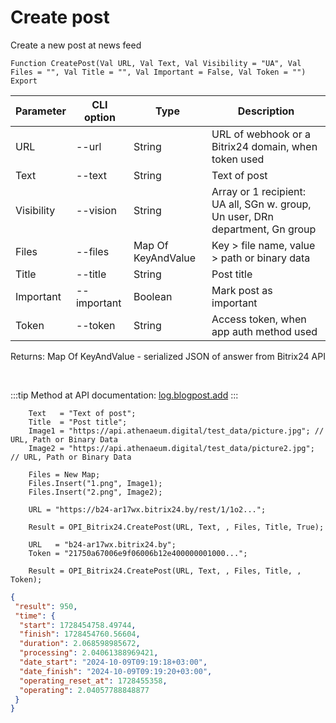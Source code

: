﻿---
sidebar_position: 1
---

# Create post
 Create a new post at news feed



`Function CreatePost(Val URL, Val Text, Val Visibility = "UA", Val Files = "", Val Title = "", Val Important = False, Val Token = "") Export`

  | Parameter | CLI option | Type | Description |
  |-|-|-|-|
  | URL | --url | String | URL of webhook or a Bitrix24 domain, when token used |
  | Text | --text | String | Text of post |
  | Visibility | --vision | String | Array or 1 recipient: UA all, SGn w. group, Un user, DRn department, Gn group |
  | Files | --files | Map Of KeyAndValue | Key > file name, value > path or binary data |
  | Title | --title | String | Post title |
  | Important | --important | Boolean | Mark post as important |
  | Token | --token | String | Access token, when app auth method used |

  
  Returns:  Map Of KeyAndValue - serialized JSON of answer from Bitrix24 API

<br/>

:::tip
Method at API documentation: [log.blogpost.add](https://dev.1c-bitrix.ru/rest_help/log/log_blogpost_add.php)
:::
<br/>


```bsl title="Code example"
    Text   = "Text of post";
    Title  = "Post title";
    Image1 = "https://api.athenaeum.digital/test_data/picture.jpg"; // URL, Path or Binary Data
    Image2 = "https://api.athenaeum.digital/test_data/picture2.jpg"; // URL, Path or Binary Data

    Files = New Map;
    Files.Insert("1.png", Image1);
    Files.Insert("2.png", Image2);

    URL = "https://b24-ar17wx.bitrix24.by/rest/1/1o2...";

    Result = OPI_Bitrix24.CreatePost(URL, Text, , Files, Title, True);

    URL   = "b24-ar17wx.bitrix24.by";
    Token = "21750a67006e9f06006b12e400000001000...";

    Result = OPI_Bitrix24.CreatePost(URL, Text, , Files, Title, , Token);
```
 



```json title="Result"
{
 "result": 950,
 "time": {
  "start": 1728454758.49744,
  "finish": 1728454760.56604,
  "duration": 2.068598985672,
  "processing": 2.04061388969421,
  "date_start": "2024-10-09T09:19:18+03:00",
  "date_finish": "2024-10-09T09:19:20+03:00",
  "operating_reset_at": 1728455358,
  "operating": 2.04057788848877
 }
}
```
